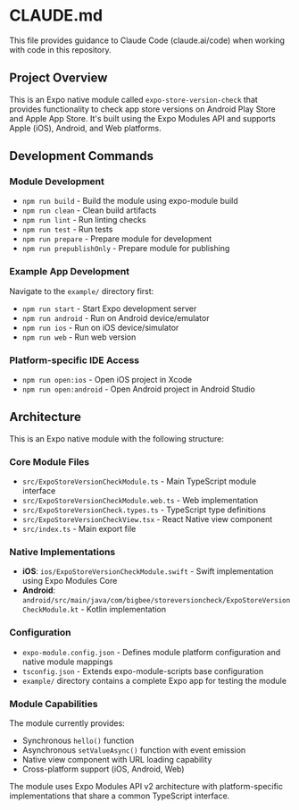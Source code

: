 # CLAUDE.md

This file provides guidance to Claude Code (claude.ai/code) when working with code in this repository.

## Project Overview

This is an Expo native module called `expo-store-version-check` that provides functionality to check app store versions on Android Play Store and Apple App Store. It's built using the Expo Modules API and supports Apple (iOS), Android, and Web platforms.

## Development Commands

### Module Development
- `npm run build` - Build the module using expo-module build
- `npm run clean` - Clean build artifacts
- `npm run lint` - Run linting checks
- `npm run test` - Run tests
- `npm run prepare` - Prepare module for development
- `npm run prepublishOnly` - Prepare module for publishing

### Example App Development
Navigate to the `example/` directory first:
- `npm run start` - Start Expo development server
- `npm run android` - Run on Android device/emulator
- `npm run ios` - Run on iOS device/simulator  
- `npm run web` - Run web version

### Platform-specific IDE Access
- `npm run open:ios` - Open iOS project in Xcode
- `npm run open:android` - Open Android project in Android Studio

## Architecture

This is an Expo native module with the following structure:

### Core Module Files
- `src/ExpoStoreVersionCheckModule.ts` - Main TypeScript module interface
- `src/ExpoStoreVersionCheckModule.web.ts` - Web implementation
- `src/ExpoStoreVersionCheck.types.ts` - TypeScript type definitions
- `src/ExpoStoreVersionCheckView.tsx` - React Native view component
- `src/index.ts` - Main export file

### Native Implementations
- **iOS**: `ios/ExpoStoreVersionCheckModule.swift` - Swift implementation using Expo Modules Core
- **Android**: `android/src/main/java/com/bigbee/storeversioncheck/ExpoStoreVersionCheckModule.kt` - Kotlin implementation

### Configuration
- `expo-module.config.json` - Defines module platform configuration and native module mappings
- `tsconfig.json` - Extends expo-module-scripts base configuration
- `example/` directory contains a complete Expo app for testing the module

### Module Capabilities
The module currently provides:
- Synchronous `hello()` function
- Asynchronous `setValueAsync()` function with event emission
- Native view component with URL loading capability
- Cross-platform support (iOS, Android, Web)

The module uses Expo Modules API v2 architecture with platform-specific implementations that share a common TypeScript interface.